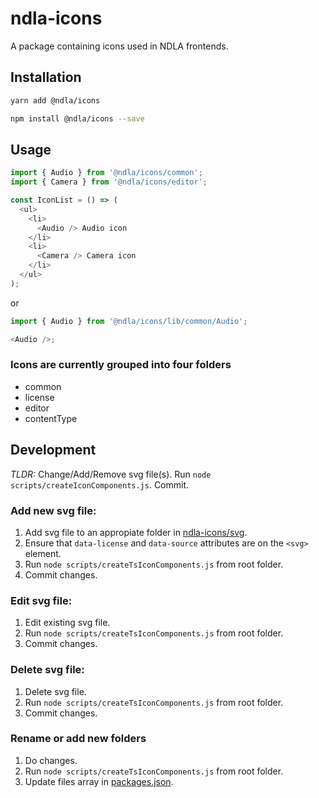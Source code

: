 # ndla-icons

A package containing icons used in NDLA frontends.

## Installation

```sh
yarn add @ndla/icons
```

```sh
npm install @ndla/icons --save
```

## Usage

```js
import { Audio } from '@ndla/icons/common';
import { Camera } from '@ndla/icons/editor';

const IconList = () => (
  <ul>
    <li>
      <Audio /> Audio icon
    </li>
    <li>
      <Camera /> Camera icon
    </li>
  </ul>
);
```

or

```js
import { Audio } from '@ndla/icons/lib/common/Audio';

<Audio />;
```

### Icons are currently grouped into four folders

- common
- license
- editor
- contentType

## Development

_TLDR:_ Change/Add/Remove svg file(s). Run `node scripts/createIconComponents.js`. Commit.

### Add new svg file:

1. Add svg file to an appropiate folder in [ndla-icons/svg](/packages/ndla-icons/svg).
2. Ensure that `data-license` and `data-source` attributes are on the `<svg>` element.
3. Run `node scripts/createTsIconComponents.js` from root folder.
4. Commit changes.

### Edit svg file:

1. Edit existing svg file.
2. Run `node scripts/createTsIconComponents.js` from root folder.
3. Commit changes.

### Delete svg file:

1. Delete svg file.
2. Run `node scripts/createTsIconComponents.js` from root folder.
3. Commit changes.

### Rename or add new folders

1. Do changes.
2. Run `node scripts/createTsIconComponents.js` from root folder.
3. Update files array in [packages.json](/packages/ndla-icons/package.json).
